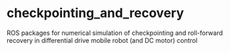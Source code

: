# checkpointing_and_recovery
ROS packages for numerical simulation of checkpointing and roll-forward recovery in differential drive mobile robot (and DC motor) control 
